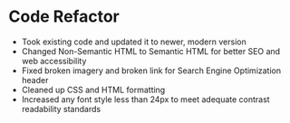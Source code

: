 # Code Refactor

* Took existing code and updated it to newer, modern version
* Changed Non-Semantic HTML to Semantic HTML for better SEO and web accessibility
* Fixed broken imagery and broken link for Search Engine Optimization header
* Cleaned up CSS and HTML formatting
* Increased any font style less than 24px to meet adequate contrast readability standards
